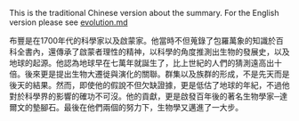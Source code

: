 This is the traditional Chinese version about the summary. For the English version please see
[evolution.md](https://github.com/olivertzeng/homework/blob/5da7a9efa0a1120f07ed5ffd0d20e02d2082a93a/biology/evolution.md?plain=1#L1)

布豐是在1700年代的科學家以及啟蒙家。他當時不但蒐錄了包羅萬象的知識於百科全書內，還傳承了啟蒙者理性的精神，以科學的角度推測出生物的發展史，以及地球的起源。他認為地球早在七萬年就誕生了，比上世紀的人們的猜測遠高出十倍。後來更是提出生物大遷徙與演化的關聯。群集以及族群的形成，不是先天而是後天的結果。然而，即使他的假說不但欠缺證據，更是低估了地球的年紀，不過他對於科學界的影響的確功不可沒。他的貢獻，更是啟發百年後的著名生物學家─達爾文的墊腳石。最後在他們兩個的努力下，生物學又邁進了一大步。
